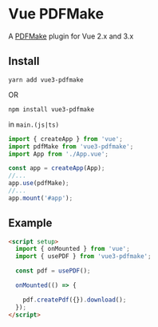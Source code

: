 # Vue PDFMake

A [PDFMake](http://pdfmake.org/#/) plugin for Vue 2.x and 3.x

## Install

`yarn add vue3-pdfmake`

OR

`npm install vue3-pdfmake`

in `main.(js|ts)`

```js
import { createApp } from 'vue';
import pdfMake from 'vue3-pdfmake';
import App from './App.vue';

const app = createApp(App);
//...
app.use(pdfMake);
//...
app.mount('#app');
```

## Example

```html
<script setup>
  import { onMounted } from 'vue';
  import { usePDF } from 'vue3-pdfmake';

  const pdf = usePDF();

  onMounted(() => {

    pdf.createPdf({}).download();
  });
</script>
```
